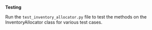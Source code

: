**Testing**

Run the `test_inventory_allocator.py` file to test the methods on the InventoryAllocator class for various test cases.
